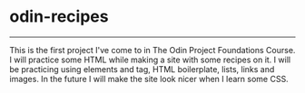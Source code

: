 # odin-recipes
***
This is the first project I've come to in The Odin Project Foundations Course. I will practice some HTML while making a site with some recipes on it. I will be practicing using elements and tag, HTML boilerplate, lists, links and images. In the future I will make the site look nicer when I learn some CSS.